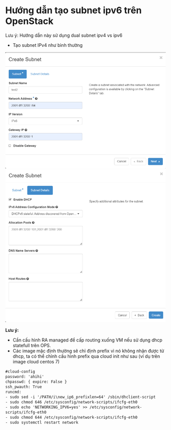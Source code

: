 # Hướng dẫn tạo subnet ipv6 trên OpenStack

Lưu ý: Hướng dẫn này sử dụng dual subnet ipv4 vs ipv6

- Tạo subnet IPv4 như bình thường

<img src="images/Screenshot_10.png">

<img src="images/Screenshot_11.png">

**Lưu ý:**

- Cần cấu hình RA managed để cấp routing xuống VM nếu sử dụng dhcp statefull trên OPS.
- Các image mặc định thường sẽ chỉ định prefix vì nó không nhận được từ dhcp, ta có thể chỉnh cấu hình prefix qua cloud init như sau (ví dụ trên image cloud centos 7)

```
#cloud-config
password: 'ahihi'
chpasswd: { expire: False }
ssh_pwauth: True
runcmd:
- sudo sed -i '/PATH/i\new_ip6_prefixlen=64' /sbin/dhclient-script
- sudo chmod 646 /etc/sysconfig/network-scripts/ifcfg-eth0
- sudo echo 'NETWORKING_IPV6=yes' >> /etc/sysconfig/network-scripts/ifcfg-eth0
- sudo chmod 644 /etc/sysconfig/network-scripts/ifcfg-eth0
- sudo systemctl restart network
```